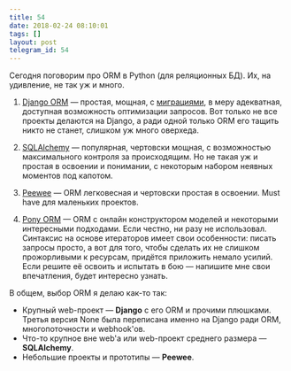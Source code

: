 ```yaml
---
title: 54
date: 2018-02-24 08:10:01
tags: []
layout: post
telegram_id: 54
---
```


Сегодня поговорим про ORM в Python (для реляционных БД). Их, на удивление, не так уж и много.

1. [Django ORM](https://docs.djangoproject.com/en/dev/topics/db/models/) — простая, мощная, с [миграциями](https://habrahabr.ru/post/121265/), в меру адекватная, доступная возможность оптимизации запросов. Вот только не все проекты делаются на Django, а ради одной только ORM его тащить никто не станет, слишком уж много оверхеда.

2. [SQLAlchemy](http://www.sqlalchemy.org/) — популярная, чертовски мощная, с возможностью максимального контроля за происходящим. Но не такая уж и простая в освоении и понимании, с некоторым набором неявных моментов под капотом.

3. [Peewee](https://github.com/coleifer/peewee) — ORM легковесная и чертовски простая в освоении. Must have для маленьких проектов.

4. [Pony ORM](https://ponyorm.com/) — ORM с онлайн конструктором моделей и некоторыми интересными подходами. Если честно, ни разу не использовал. Синтаксис на основе итераторов имеет свои особенности: писать запросы просто, а вот для того, чтобы сделать их не слишком прожорливыми к ресурсам, придётся приложить немало усилий. Если решите её освоить и испытать в бою — напишите мне свои впечатления, будет интересно узнать.

В общем, выбор ORM я делаю как-то так:

+ Крупный web-проект — **Django** с его ORM и прочими плюшками. Третья версия None была переписана именно на Django ради ORM, многопоточности и webhook'ов.
+ Что-то крупное вне web'а или web-проект среднего размера — **SQLAlchemy**.
+ Небольшие проекты и прототипы — **Peewee**.
